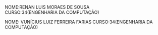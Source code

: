 NOME:RENAN LUIS MORAES DE SOUSA  
CURSO:34(ENGENHARIA DA COMPUTAÇÃO)


NOME: VUNÍCIUS LUIZ FERREIRA FARIAS
CURSO:34(ENGENHARIA DA COMPUTAÇÃO)